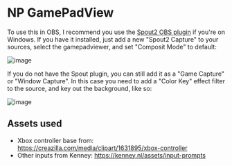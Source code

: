 # NP GamePadView

To use this in OBS, I recommend you use the [Spout2 OBS plugin](https://github.com/Off-World-Live/obs-spout2-plugin) if you're on Windows.
If you have it installed, just add a new "Spout2 Capture" to your sources, select the gamepadviewer, and set "Composit Mode" to default:

![image](https://github.com/user-attachments/assets/30fea879-8937-499b-8ccf-58bb4b4487f9)

If you do not have the Spout plugin, you can still add it as a "Game Capture" or "Window Capture".
In this case you need to add a "Color Key" effect filter to the source, and key out the background, like so:

![image](https://github.com/user-attachments/assets/16766969-a9dc-4eb2-892e-1631a5d4079c)

## Assets used

- Xbox controller base from: https://creazilla.com/media/clipart/1631895/xbox-controller
- Other inputs from Kenney: https://kenney.nl/assets/input-prompts
